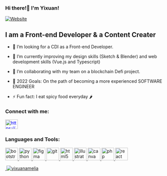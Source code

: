 ### Hi there!👋 I'm Yixuan! 
[![Website](https://img.shields.io/website?style=for-the-badge&url=http%3A%2F%2Fyixuan-wang.com)](https://yixuan-wang.com)
## I am a Front-end Developer & a Content Creater
- 🔭 I’m looking for a CDI as a Front-end Developer.

- 🌱 I’m currently improving my design skills (Sketch & Blender) and web development skills (Vue.js and Typescript) 

- 👯 I’m collaborating with my team on a blockchain Defi project.

- 🥅 2022 Goals: On the path of becoming a more experienced SOFTWARE ENGINEER 

- ⚡ Fun fact: I eat spicy food everyday 🌶

### Connect with me:
<a href="https:/www.linkedin.com/in/yixuan-wang-a42082a8/" target="blank"><img align="center" style="color:blue;" src="https://cdn.jsdelivr.net/npm/simple-icons@3.0.1/icons/linkedin.svg" alt="https://www.linkedin.com/in/yixuan-wang-a42082a8/" height="30" width="40" /></a>

### Languages and Tools:
<p align="left"> <a href="https://getbootstrap.com" target="_blank"> <img src="https://www.vectorlogo.zone/logos/getbootstrap/getbootstrap-icon.svg" alt="bootstrap" width="40" height="40"/> </a> <a href="https://www.vectorlogo.zone/logos/python/index.html" target="_blank"> <img src="https://www.vectorlogo.zone/logos/python/python-icon.svg" alt="python" width="40" height="40"/> </a>  <a href="https://www.figma.com/" target="_blank"> <img src="https://www.vectorlogo.zone/logos/figma/figma-icon.svg" alt="figma" width="40" height="40"/> </a> <a href="https://git-scm.com/" target="_blank"> <img src="https://www.vectorlogo.zone/logos/git-scm/git-scm-icon.svg" alt="git" width="40" height="40"/> </a> <a href="https://www.w3.org/html/" target="_blank"> <img src="https://www.vectorlogo.zone/logos/w3_html5/w3_html5-icon.svg" alt="html5" width="40" height="40"/> </a> <a href="https://www.adobe.com/in/products/illustrator.html" target="_blank"> <img src="https://www.vectorlogo.zone/logos/adobe_illustrator/adobe_illustrator-icon.svg" alt="illustrator" width="40" height="40"/> </a> <a href="https://www.vectorlogo.zone/logos/canva/index.html" target="_blank"> <img src="https://www.vectorlogo.zone/logos/canva/canva-icon.svg" alt="canva" width="40" height="40"/> </a>  <a href="https://www.php.net" target="_blank"> <img src="https://www.vectorlogo.zone/logos/php/php-horizontal.svg" alt="php" width="40" height="40"/> </a><a href="https://reactjs.org/" target="_blank"> <img src="https://www.vectorlogo.zone/logos/reactjs/reactjs-icon.svg" alt="react" width="40" height="40"/>  </p>

<p>&nbsp;<img src="https://github-readme-stats.vercel.app/api?username=yixuanamelia&show_icons=true&locale=en" alt="yixuanamelia" /></p>



